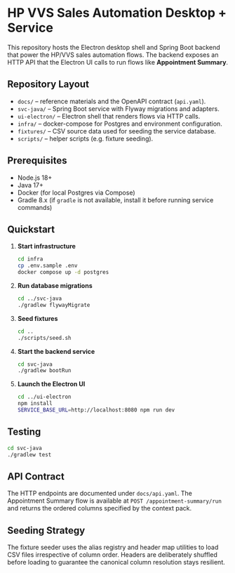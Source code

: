 # HP VVS Sales Automation Desktop + Service

This repository hosts the Electron desktop shell and Spring Boot backend that power the HP/VVS sales automation flows. The backend exposes an HTTP API that the Electron UI calls to run flows like **Appointment Summary**.

## Repository Layout

- `docs/` – reference materials and the OpenAPI contract (`api.yaml`).
- `svc-java/` – Spring Boot service with Flyway migrations and adapters.
- `ui-electron/` – Electron shell that renders flows via HTTP calls.
- `infra/` – docker-compose for Postgres and environment configuration.
- `fixtures/` – CSV source data used for seeding the service database.
- `scripts/` – helper scripts (e.g. fixture seeding).

## Prerequisites

- Node.js 18+
- Java 17+
- Docker (for local Postgres via Compose)
- Gradle 8.x (if `gradle` is not available, install it before running service commands)

## Quickstart

1. **Start infrastructure**
   ```bash
   cd infra
   cp .env.sample .env
   docker compose up -d postgres
   ```

2. **Run database migrations**
   ```bash
   cd ../svc-java
   ./gradlew flywayMigrate
   ```

3. **Seed fixtures**
   ```bash
   cd ..
   ./scripts/seed.sh
   ```

4. **Start the backend service**
   ```bash
   cd svc-java
   ./gradlew bootRun
   ```

5. **Launch the Electron UI**
   ```bash
   cd ../ui-electron
   npm install
   SERVICE_BASE_URL=http://localhost:8080 npm run dev
   ```

## Testing

```bash
cd svc-java
./gradlew test
```

## API Contract

The HTTP endpoints are documented under `docs/api.yaml`. The Appointment Summary flow is available at `POST /appointment-summary/run` and returns the ordered columns specified by the context pack.

## Seeding Strategy

The fixture seeder uses the alias registry and header map utilities to load CSV files irrespective of column order. Headers are deliberately shuffled before loading to guarantee the canonical column resolution stays resilient.
